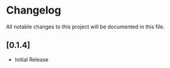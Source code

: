 # Changelog
All notable changes to this project will be documented in this file.

## [0.1.4]
- Initial Release
